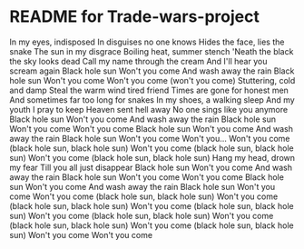 # README for Trade-wars-project

In my eyes, indisposed
In disguises no one knows
Hides the face, lies the snake
The sun in my disgrace
Boiling heat, summer stench
'Neath the black the sky looks dead
Call my name through the cream
And I'll hear you scream again
Black hole sun
Won't you come
And wash away the rain
Black hole sun
Won't you come
Won't you come (won't you come)
Stuttering, cold and damp
Steal the warm wind tired friend
Times are gone for honest men
And sometimes far too long for snakes
In my shoes, a walking sleep
And my youth I pray to keep
Heaven sent hell away
No one sings like you anymore
Black hole sun
Won't you come
And wash away the rain
Black hole sun
Won't you come
Won't you come
Black hole sun
Won't you come
And wash away the rain
Black hole sun
Won't you come
Won't you…
Won't you come (black hole sun, black hole sun)
Won't you come (black hole sun, black hole sun)
Won't you come (black hole sun, black hole sun)
Hang my head, drown my fear
Till you all just disappear
Black hole sun
Won't you come
And wash away the rain
Black hole sun
Won't you come
Won't you come
Black hole sun
Won't you come
And wash away the rain
Black hole sun
Won't you come
Won't you come (black hole sun, black hole sun)
Won't you come (black hole sun, black hole sun)
Won't you come (black hole sun, black hole sun)
Won't you come (black hole sun, black hole sun)
Won't you come (black hole sun, black hole sun)
Won't you come (black hole sun, black hole sun)
Won't you come
Won't you come

